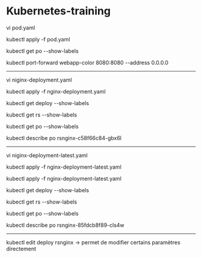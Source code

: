 # Kubernetes-training

vi pod.yaml

kubectl apply -f pod.yaml

kubectl get po --show-labels

kubectl port-forward webapp-color 8080:8080 --address 0.0.0.0
****************************************

vi niginx-deployment.yaml

kubectl apply -f nginx-deployment.yaml 

kubectl get deploy --show-labels

kubectl get rs --show-labels

kubectl get po --show-labels

kubectl describe po rsnginx-c58f66c84-gbx6l
****************************************
vi niginx-deployment-latest.yaml

kubectl apply -f nginx-deployment-latest.yaml 

kubectl apply -f nginx-deployment-latest.yaml

kubectl get deploy --show-labels

kubectl get rs --show-labels

kubectl get po --show-labels

kubectl describe po rsnginx-85fdcb8f89-cls4w
****************************************

kubectl edit deploy rsnginx		-> permet de modifier certains paramètres directement
